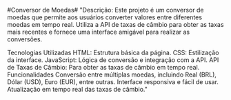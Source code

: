 #Conversor de Moedas#
"Descrição:
Este projeto é um conversor de moedas que permite aos usuários converter valores entre diferentes moedas em tempo real. Utiliza a API de taxas de câmbio para obter as taxas mais recentes e fornece uma interface amigável para realizar as conversões.

Tecnologias Utilizadas
HTML: Estrutura básica da página.
CSS: Estilização da interface.
JavaScript: Lógica de conversão e integração com a API.
API de Taxas de Câmbio: Para obter as taxas de câmbio em tempo real.
Funcionalidades
Conversão entre múltiplas moedas, incluindo Real (BRL), Dólar (USD), Euro (EUR), entre outras.
Interface responsiva e fácil de usar.
Atualização em tempo real das taxas de câmbio."
